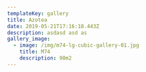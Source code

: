 ```yaml
---
templateKey: gallery
title: Azotea
date: 2019-05-21T17:16:18.443Z
description: asdasd asd as
gallery_image:
  - image: /img/m74-lg-cubic-gallery-01.jpg
    title: M74
    description: 90m2
---
```



